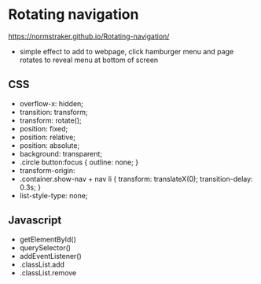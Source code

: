 # Rotating navigation

https://normstraker.github.io/Rotating-navigation/

- simple effect to add to webpage, click hamburger menu and page rotates to reveal menu at bottom of screen

## CSS

- overflow-x: hidden;
- transition: transform;
- transform: rotate();
- position: fixed;
- position: relative;
- position: absolute;
- background: transparent;
- .circle button:focus {
  outline: none;
  }
- transform-origin:
- .container.show-nav + nav li {
  transform: translateX(0);
  transition-delay: 0.3s;
  }
- list-style-type: none;

## Javascript

- getElementById()
- querySelector()
- addEventListener()
- .classList.add
- .classList.remove

